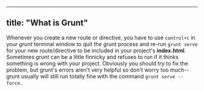 
---
title: "What is Grunt"
---

Whenever you create a new route or directive, you have to use `control+c` in your _grunt_ terminal window to quit the grunt process and re-run `grunt serve` for your new route/directive to be included in your project's **index.html**. Sometimes _grunt_ can be a little finnicky and refuses to run if it thinks something is wrong with your project. Obviously you should try to fix the problem, but grunt's errors aren't very helpful so don't worry too much--grunt usually will still run totally fine with the command `grunt serve --force`.
